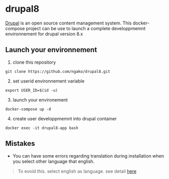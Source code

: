 # drupal8
[Drupal](https://www.drupal.org/home) is an open source content management system.
This docker-compose project can be use to launch a complete developpmemnt environnement for drupal version 8.x

## Launch your environnement
1. clone this repository
```
git clone https://github.com/ngako/drupal8.git
```
2. set userid environnement variable
```
export USER_ID=$(id -u)
```
3. launch your environement
```
docker-compose up -d 
```
4. create user developpmemnt into drupal container
```
docker exec -it drupal8-app bash
```

## Mistakes
- You can have some errors regarding translation during installation when you select other language that english.
> To evoid this. select english as language. see detail [here](http://drupal.stackexchange.com/questions/164172/problem-installing-drupal-8-in-local-the-translation-server-is-offline)
